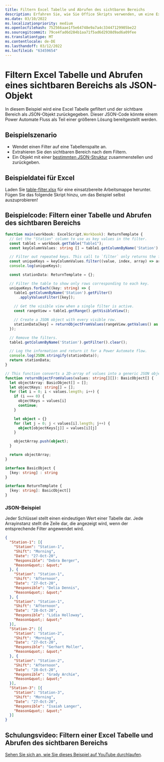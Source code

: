 ```yaml
---
title: Filtern Excel Tabelle und Abrufen des sichtbaren Bereichs
description: Erfahren Sie, wie Sie Office Skripts verwenden, um eine Excel Tabelle zu filtern und den sichtbaren Bereich als Array von Objekten abzurufen.
ms.date: 03/10/2022
ms.localizationpriority: medium
ms.openlocfilehash: 752566aae1f5e64748e9a7a4c33447129905be22
ms.sourcegitcommit: 79ce4fad6d284b1aa71f5ad6d2938d9ad6a09fee
ms.translationtype: MT
ms.contentlocale: de-DE
ms.lasthandoff: 03/12/2022
ms.locfileid: "63459654"
---
```

# <a name="filter-excel-table-and-get-visible-range-as-a-json-object"></a>Filtern Excel Tabelle und Abrufen eines sichtbaren Bereichs als JSON-Objekt

In diesem Beispiel wird eine Excel Tabelle gefiltert und der sichtbare Bereich als JSON-Objekt zurückgegeben. Dieser JSON-Code könnte einem Power Automate Fluss als Teil einer größeren Lösung bereitgestellt werden.

## <a name="example-scenario"></a>Beispielszenario

* Wendet einen Filter auf eine Tabellenspalte an.
* Extrahieren Sie den sichtbaren Bereich nach dem Filtern.
* Ein Objekt mit einer [bestimmten JSON-Struktur](#sample-json) zusammenstellen und zurückgeben.

## <a name="sample-excel-file"></a>Beispieldatei für Excel

Laden Sie <a href="table-filter.xlsx">table-filter.xlsx</a> für eine einsatzbereite Arbeitsmappe herunter. Fügen Sie das folgende Skript hinzu, um das Beispiel selbst auszuprobieren!

## <a name="sample-code-filter-a-table-and-get-visible-range"></a>Beispielcode: Filtern einer Tabelle und Abrufen des sichtbaren Bereichs

```TypeScript
function main(workbook: ExcelScript.Workbook): ReturnTemplate {
  // Get the "Station" column to use as key values in the filter.
  const table1 = workbook.getTable("Table1");
  const keyColumnValues: string [] = table1.getColumnByName('Station').getRangeBetweenHeaderAndTotal().getValues().map(value => value[0] as string);

  // Filter out repeated keys. This call to `filter` only returns the first instance of every unique element in the array.
  const uniqueKeys = keyColumnValues.filter((value, index, array) => array.indexOf(value) === index);
  console.log(uniqueKeys);

  const stationData: ReturnTemplate = {};

  // Filter the table to show only rows corresponding to each key.
  uniqueKeys.forEach((key: string) => {
    table1.getColumnByName('Station').getFilter()
      .applyValuesFilter([key]);
    
    // Get the visible view when a single filter is active.
    const rangeView = table1.getRange().getVisibleView();

    // Create a JSON object with every visible row.
    stationData[key] = returnObjectFromValues(rangeView.getValues() as string[][]);
  });

  // Remove the filters.
  table1.getColumnByName('Station').getFilter().clear();

  // Log the information and return it for a Power Automate flow.
  console.log(JSON.stringify(stationData));
  return stationData;
}

// This function converts a 2D-array of values into a generic JSON object.
function returnObjectFromValues(values: string[][]): BasicObject[] {
  let objectArray: BasicObject[] = [];
  let objectKeys: string[] = [];
  for (let i = 0; i < values.length; i++) {
    if (i === 0) {
      objectKeys = values[i]
      continue;
    }

    let object = {}
    for (let j = 0; j < values[i].length; j++) {
      object[objectKeys[j]] = values[i][j]
    }

    objectArray.push(object);
  }

  return objectArray;
}

interface BasicObject {
  [key: string] : string
}

interface ReturnTemplate {
  [key: string]: BasicObject[]
}
```

### <a name="sample-json"></a>JSON-Beispiel

Jeder Schlüssel stellt einen eindeutigen Wert einer Tabelle dar. Jede Arrayinstanz stellt die Zeile dar, die angezeigt wird, wenn der entsprechende Filter angewendet wird.

```json
{
  "Station-1": [{
    "Station": "Station-1",
    "Shift": "Morning",
    "Date": "27-Oct-20",
    "Responsible": "Debra Berger",
    "Reason&quot;: &quot;"
  }, {
    "Station": "Station-1",
    "Shift": "Afternoon",
    "Date": "27-Oct-20",
    "Responsible": "Delia Dennis",
    "Reason&quot;: &quot;"
  }, {
    "Station": "Station-1",
    "Shift": "Afternoon",
    "Date": "28-Oct-20",
    "Responsible": "Lidia Holloway",
    "Reason&quot;: &quot;"
  }],
  "Station-2": [{
    "Station": "Station-2",
    "Shift": "Morning",
    "Date": "27-Oct-20",
    "Responsible": "Gerhart Moller",
    "Reason&quot;: &quot;"
  }, {
    "Station": "Station-2",
    "Shift": "Afternoon",
    "Date": "28-Oct-20",
    "Responsible": "Grady Archie",
    "Reason&quot;: &quot;"
  }],
  "Station-3": [{
    "Station": "Station-3",
    "Shift": "Morning",
    "Date": "27-Oct-20",
    "Responsible": "Isaiah Langer",
    "Reason&quot;: &quot;"
  }]
}
```

## <a name="training-video-filter-an-excel-table-and-get-the-visible-range"></a>Schulungsvideo: Filtern einer Excel Tabelle und Abrufen des sichtbaren Bereichs

[Sehen Sie sich an, wie Sie dieses Beispiel auf YouTube durchlaufen](https://youtu.be/Mv7BrvPq84A).
